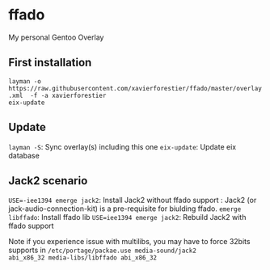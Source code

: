 # ffado
My personal Gentoo Overlay
<h2>First installation</h2>
<code>layman -o https://raw.githubusercontent.com/xavierforestier/ffado/master/overlay.xml  -f -a xavierforestier
eix-update</code>

<h2>Update</h2>
<code>layman -S</code>: Sync overlay(s) including this one
<code>eix-update</code>: Update eix database

<h2>Jack2 scenario</h2>
<code>USE=-iee1394 emerge jack2</code>: Install Jack2 without ffado support : Jack2 (or jack-audio-connection-kit) is a pre-requisite for biulding ffado.
<code>emerge libffado</code>: Install ffado lib
<code>USE=iee1394 emerge jack2</code>: Rebuild Jack2 with ffado support

Note if you experience issue with multilibs, you may have to force 32bits supports in <code>/etc/portage/packae.use
media-sound/jack2 abi_x86_32
media-libs/libffado abi_x86_32</code>
